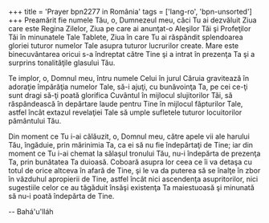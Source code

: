 +++
title = 'Prayer bpn2277 in România'
tags = ['lang-ro', 'bpn-unsorted']
+++
Preamărit fie numele Tău, o, Dumnezeul meu, căci Tu ai dezvăluit Ziua care este Regina Zilelor, Ziua pe care ai anunţat-o Aleşilor Tăi şi Profeţilor Tăi în minunatele Tale Tablete, Ziua în care Tu ai răspândit splendoarea gloriei tuturor numelor Tale asupra tuturor lucrurilor create. Mare este binecuvântarea oricui s-a îndreptat către Tine şi a intrat în prezenţa Ta şi a surprins tonalităţile glasului Tău.

Te implor, o, Domnul meu, întru numele Celui în jurul Căruia gravitează în adoraţie împărăţia numelor Tale, să-i ajuţi, cu bunăvoinţa Ta, pe cei ce-ţi sunt dragi să-ţi poată glorifica Cuvântul în mijlocul slujitorilor Tăi, să răspândească în depărtare laude pentru Tine în mijlocul făpturilor Tale, astfel încât extazul revelaţiei Tale să umple sufletele tuturor locuitorilor pământului Tău.

Din moment ce Tu i-ai călăuzit, o, Domnul meu, către apele vii ale harului Tău, îngăduie, prin mărinimia Ta, ca ei să nu fie îndepărtaţi de Tine; iar din moment ce Tu i-ai chemat la sălaşul tronului Tău, nu-i îndepărta de prezenţa Ta, prin bunătatea Ta duioasă. Coboară asupra lor ceea ce îi va detaşa cu totul de orice altceva în afară de Tine, şi le va da puterea să se înalţe în zbor în văzduhul apropierii de Tine, astfel încât nici ascendenţa asupritorilor, nici sugestiile celor ce au tăgăduit însăşi existenţa Ta maiestuoasă şi minunată să nu-i poată îndepărta de Tine.

-- Bahá'u'lláh
